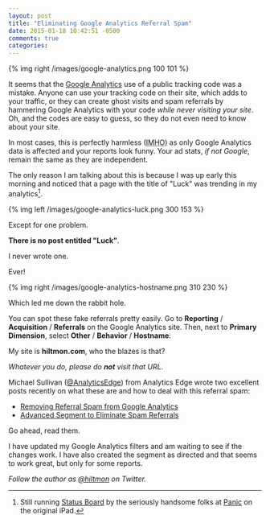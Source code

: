 ```yaml
---
layout: post
title: "Eliminating Google Analytics Referral Spam"
date: 2015-01-18 10:42:51 -0500
comments: true
categories: 
---
```


{% img right /images/google-analytics.png 100 101 %}

It seems that the [Google Analytics](http://www.google.com/analytics/) use of a public tracking code was a mistake. Anyone can use your tracking code on their site, which adds to your traffic, or they can create ghost visits and spam referrals by hammering Google Analytics with your code *while never visiting your site*. Oh, and the codes are easy to guess, so they do not even need to know about your site.

In most cases, this is perfectly harmless (<abbr title="In Mu Humble Opinion">IMHO</abbr>) as only Google Analytics data is affected and your reports look funny. Your ad stats, *if not Google*, remain the same as they are independent.

The only reason I am talking about this is because I was up early this morning and noticed that a page with the title of "Luck" was trending in my analytics[^1].

{% img left /images/google-analytics-luck.png 300 153 %}

Except for one problem.

**There is no post entitled "Luck"**.

I never wrote one.

Ever!

{% img right /images/google-analytics-hostname.png 310 230 %}

Which led me down the rabbit hole.

You can spot these fake referrals pretty easily. Go to **Reporting** / **Acquisition** / **Referrals** on the Google Analytics site. Then, next to **Primary Dimension**, select **Other** / **Behavior** / **Hostname**:

My site is **hiltmon.com**, who the blazes is that?

<span class="light">*Whatever you do, please do **not** visit that URL.*</span>

Michael Sullivan ([@AnalyticsEdge](http://twitter.com/AnalyticsEdge)) from Analytics Edge wrote two excellent posts recently on what these are and how to deal with this referral spam:

* [Removing Referral Spam from Google Analytics](http://www.analyticsedge.com/2014/12/removing-referral-spam-google-analytics/)
* [Advanced Segment to Eliminate Spam Referrals](http://www.analyticsedge.com/2015/01/advanced-segment-eliminate-spam-referrals/)

Go ahead, read them.

I have updated my Google Analytics filters and am waiting to see if the changes work. I have also created the segment as directed and that seems to work great, but only for some reports.

*Follow the author as [@hiltmon](http://https://twitter.com/hiltmon) on Twitter.*

[^1]: Still running [Status Board](https://panic.com/statusboard/) by the seriously handsome folks at [Panic](https://panic.com) on the original iPad.